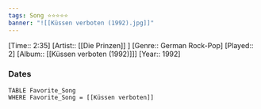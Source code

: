 ```yaml
---
tags: Song ⭐⭐⭐⭐⭐ 
banner: "![[Küssen verboten (1992).jpg]]"
---
```

[Time:: 2:35]
[Artist:: [[Die Prinzen]] ]
[Genre:: German Rock-Pop]
[Played:: 2]
[Album:: [[Küssen verboten (1992)]]]
[Year:: 1992]
### Dates
````dataview
TABLE Favorite_Song
WHERE Favorite_Song = [[Küssen verboten]]
````